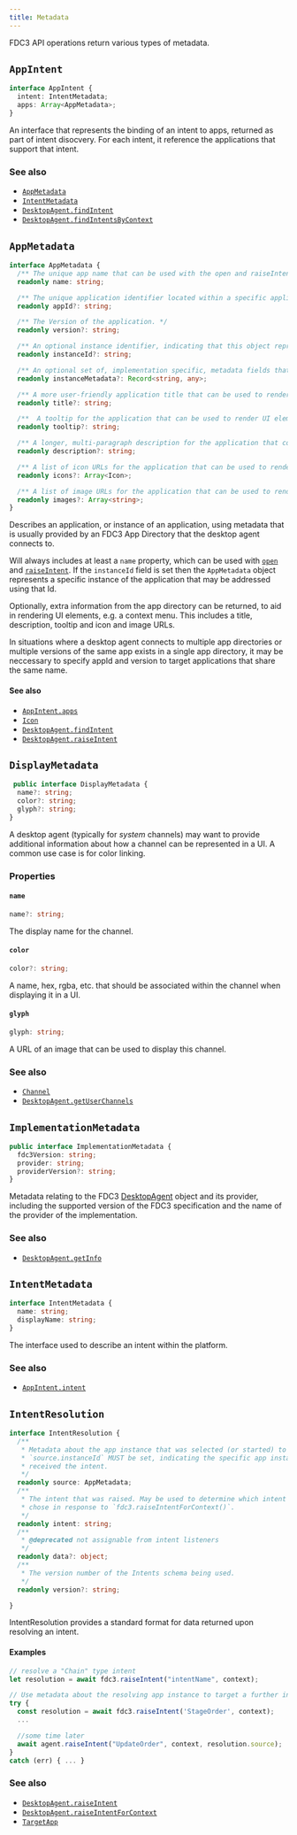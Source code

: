 ```yaml
---
title: Metadata
---
```


FDC3 API operations return various types of metadata.

## `AppIntent`

```ts
interface AppIntent {
  intent: IntentMetadata;
  apps: Array<AppMetadata>;
}
```
An interface that represents the binding of an intent to apps, returned as part of intent disocvery.
For each intent, it reference the applications that support that intent.

### See also
* [`AppMetadata`](AppMetadata)
* [`IntentMetadata`](IntentMetadata)
* [`DesktopAgent.findIntent`](DesktopAgent#findintent)
* [`DesktopAgent.findIntentsByContext`](DesktopAgent#findintentsbycontext)

## `AppMetadata`

```ts
interface AppMetadata {
  /** The unique app name that can be used with the open and raiseIntent calls. */
  readonly name: string;

  /** The unique application identifier located within a specific application directory instance. An example of an appId might be 'app@sub.root' */
  readonly appId?: string;

  /** The Version of the application. */
  readonly version?: string;

  /** An optional instance identifier, indicating that this object represents a specific instance of the application described.*/
  readonly instanceId?: string;

  /** An optional set of, implementation specific, metadata fields that can be used to disambiguate instances, such as a window title or screen position. Must only be set if `instanceId` is set. */
  readonly instanceMetadata?: Record<string, any>;

  /** A more user-friendly application title that can be used to render UI elements  */
  readonly title?: string;

  /**  A tooltip for the application that can be used to render UI elements */
  readonly tooltip?: string;

  /** A longer, multi-paragraph description for the application that could include markup */
  readonly description?: string;

  /** A list of icon URLs for the application that can be used to render UI elements */
  readonly icons?: Array<Icon>;

  /** A list of image URLs for the application that can be used to render UI elements */
  readonly images?: Array<string>;
}
```

Describes an application, or instance of an application, using metadata that is usually  provided by an FDC3 App Directory that the desktop agent connects to.

Will always includes at least a `name` property, which can be used with [`open`](DesktopAgent#open) and [`raiseIntent`](DesktopAgent#raiseIntent). If the `instanceId` field is set then the `AppMetadata` object represents a specific instance of the application that may be addressed using that Id.

Optionally, extra information from the app directory can be returned, to aid in rendering UI elements, e.g. a context menu. This includes a title, description, tooltip and icon and image URLs.

In situations where a desktop agent connects to multiple app directories or multiple versions of the same app exists in a single app directory, it may be neccessary to specify appId and version to target applications that share the same name.

#### See also
* [`AppIntent.apps`](AppIntent)
* [`Icon`](Icon)
* [`DesktopAgent.findIntent`](DesktopAgent#findintent)
* [`DesktopAgent.raiseIntent`](DesktopAgent#raiseintent)


## `DisplayMetadata`

```ts
 public interface DisplayMetadata {
  name?: string;
  color?: string;
  glyph?: string;
}
```

A desktop agent (typically for _system_ channels) may want to provide additional information about how a channel can be represented in a UI. A common use case is for color linking.

### Properties

#### `name`

```ts
name?: string;
```

The display name for the channel.

#### `color`

```ts
color?: string;
```

A name, hex, rgba, etc. that should be associated within the channel when displaying it in a UI.

#### `glyph`

```ts
glyph: string;
```

A URL of an image that can be used to display this channel.

### See also

* [`Channel`](Channel)
* [`DesktopAgent.getUserChannels`](DesktopAgent#getuserchannels)

## `ImplementationMetadata`

```typescript
public interface ImplementationMetadata {
  fdc3Version: string;
  provider: string;
  providerVersion?: string;
}
```

Metadata relating to the FDC3 [DesktopAgent](DesktopAgent) object and its provider, including the supported version of the FDC3 specification and the name of the provider of the implementation.

### See also
* [`DesktopAgent.getInfo`](DesktopAgent#getInfo)

## `IntentMetadata`

```ts
interface IntentMetadata {
  name: string;
  displayName: string;
}
```

The interface used to describe an intent within the platform.


### See also
* [`AppIntent.intent`](AppIntent)

## `IntentResolution`

```ts
interface IntentResolution {
  /** 
   * Metadata about the app instance that was selected (or started) to resolve the intent.
   * `source.instanceId` MUST be set, indicating the specific app instance that 
   * received the intent.
   */
  readonly source: AppMetadata;
  /**
   * The intent that was raised. May be used to determine which intent the user
   * chose in response to `fdc3.raiseIntentForContext()`.
   */
  readonly intent: string;
  /**
   * @deprecated not assignable from intent listeners
   */
  readonly data?: object;
  /**
   * The version number of the Intents schema being used.
   */
  readonly version?: string;

}
```

IntentResolution provides a standard format for data returned upon resolving an intent.

#### Examples
```js
// resolve a "Chain" type intent
let resolution = await fdc3.raiseIntent("intentName", context);

// Use metadata about the resolving app instance to target a further intent
try {
  const resolution = await fdc3.raiseIntent('StageOrder', context);
  ...

  //some time later
  await agent.raiseIntent("UpdateOrder", context, resolution.source);
}
catch (err) { ... }
```

### See also
* [`DesktopAgent.raiseIntent`](DesktopAgent#raiseintent)
* [`DesktopAgent.raiseIntentForContext`](DesktopAgent#raiseintentforcontext)
* [`TargetApp`](TargetApp)
